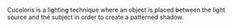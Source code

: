 Cucoloris is a lighting technique where an object is placed between the light source and the subject in order to create a patterned shadow.